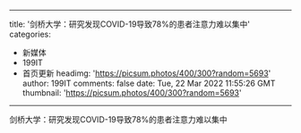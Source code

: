 
---
title: '剑桥大学：研究发现COVID-19导致78%的患者注意力难以集中'
categories: 
 - 新媒体
 - 199IT
 - 首页更新
headimg: 'https://picsum.photos/400/300?random=5693'
author: 199IT
comments: false
date: Tue, 22 Mar 2022 11:55:26 GMT
thumbnail: 'https://picsum.photos/400/300?random=5693'
---

<div>   
剑桥大学：研究发现COVID-19导致78%的患者注意力难以集中  
</div>
            